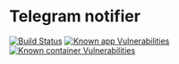 # Telegram notifier

[![Build Status](https://travis-ci.com/dovydasvenckus/telegram-notifier.svg?branch=main)](https://travis-ci.com/dovydasvenckus/telegram-notifier)
[![Known app Vulnerabilities](https://snyk.io//test/github/dovydasvenckus/telegram-notifier/badge.svg?targetFile=app/build.gradle)](https://snyk.io//test/github/dovydasvenckus/telegram-notifier?targetFile=app/build.gradle)
[![Known container Vulnerabilities](https://snyk.io//test/github/dovydasvenckus/telegram-notifier/badge.svg?targetFile=Dockerfile)](https://snyk.io//test/github/dovydasvenckus/telegram-notifier?targetFile=Dockerfile)